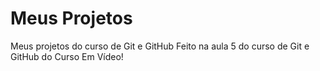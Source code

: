 # Meus Projetos
 Meus projetos do curso de Git e GitHub
 Feito na aula 5 do curso de Git e GitHub do Curso Em Vídeo!
